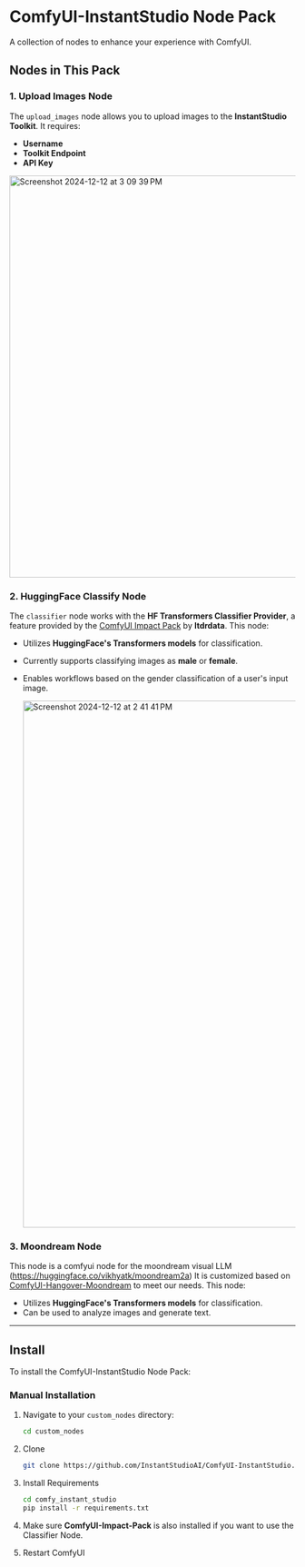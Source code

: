 # ComfyUI-InstantStudio Node Pack

A collection of nodes to enhance your experience with ComfyUI.

## Nodes in This Pack

### 1. **Upload Images Node**
The `upload_images` node allows you to upload images to the **InstantStudio Toolkit**. It requires:
- **Username**
- **Toolkit Endpoint**
- **API Key**

<img width="708" alt="Screenshot 2024-12-12 at 3 09 39 PM" src="https://github.com/user-attachments/assets/e44619ef-93c2-4747-9990-0cbe303e3135" />


### 2. **HuggingFace Classify Node**
The `classifier` node works with the **HF Transformers Classifier Provider**, a feature provided by the [ComfyUI Impact Pack](https://github.com/ltdrdata/ComfyUI-Impact-Pack) by **ltdrdata**. This node:
- Utilizes **HuggingFace's Transformers models** for classification.
- Currently supports classifying images as **male** or **female**.
- Enables workflows based on the gender classification of a user's input image.

  <img width="928" alt="Screenshot 2024-12-12 at 2 41 41 PM" src="https://github.com/user-attachments/assets/6b81af77-9477-48bc-9ee9-878bde9f2803" />


### 3. **Moondream Node**
This node is a comfyui node for the moondream visual LLM (https://huggingface.co/vikhyatk/moondream2a)
It is customized based on [ComfyUI-Hangover-Moondream](https://github.com/Hangover3832/ComfyUI-Hangover-Moondream) to meet our needs. This node:
- Utilizes **HuggingFace's Transformers models** for classification.
- Can be used to analyze images and generate text.

---
## Install

To install the ComfyUI-InstantStudio Node Pack:

### Manual Installation
1. Navigate to your `custom_nodes` directory:
   ```bash
   cd custom_nodes
   ```
2. Clone
   ```bash
   git clone https://github.com/InstantStudioAI/ComfyUI-InstantStudio.git
   ```
3. Install Requirements
   ```bash
   cd comfy_instant_studio
   pip install -r requirements.txt
   ```
4. Make sure **ComfyUI-Impact-Pack** is also installed if you want to use the Classifier Node. 

5. Restart ComfyUI
